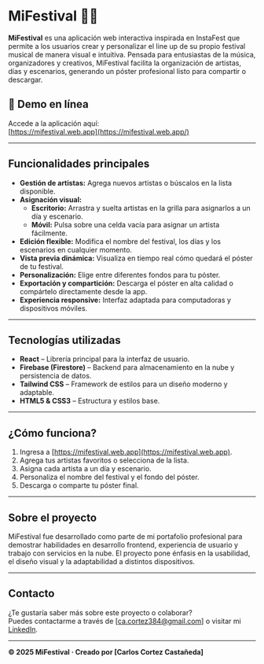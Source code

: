 # MiFestival 🎤🎶

**MiFestival** es una aplicación web interactiva inspirada en InstaFest que permite a los usuarios crear y personalizar el line up de su propio festival musical de manera visual e intuitiva. Pensada para entusiastas de la música, organizadores y creativos, MiFestival facilita la organización de artistas, días y escenarios, generando un póster profesional listo para compartir o descargar.

## 🌟 Demo en línea

Accede a la aplicación aquí:  
[https://mifestival.web.app](https://mifestival.web.app/)

---

## Funcionalidades principales

- **Gestión de artistas:** Agrega nuevos artistas o búscalos en la lista disponible.
- **Asignación visual:**  
  - **Escritorio:** Arrastra y suelta artistas en la grilla para asignarlos a un día y escenario.
  - **Móvil:** Pulsa sobre una celda vacía para asignar un artista fácilmente.
- **Edición flexible:** Modifica el nombre del festival, los días y los escenarios en cualquier momento.
- **Vista previa dinámica:** Visualiza en tiempo real cómo quedará el póster de tu festival.
- **Personalización:** Elige entre diferentes fondos para tu póster.
- **Exportación y compartición:** Descarga el póster en alta calidad o compártelo directamente desde la app.
- **Experiencia responsive:** Interfaz adaptada para computadoras y dispositivos móviles.

---

## Tecnologías utilizadas

- **React** – Librería principal para la interfaz de usuario.
- **Firebase (Firestore)** – Backend para almacenamiento en la nube y persistencia de datos.
- **Tailwind CSS** – Framework de estilos para un diseño moderno y adaptable.
- **HTML5 & CSS3** – Estructura y estilos base.

---

## ¿Cómo funciona?

1. Ingresa a [https://mifestival.web.app](https://mifestival.web.app).
2. Agrega tus artistas favoritos o selecciona de la lista.
3. Asigna cada artista a un día y escenario.
4. Personaliza el nombre del festival y el fondo del póster.
5. Descarga o comparte tu póster final.

---

## Sobre el proyecto

MiFestival fue desarrollado como parte de mi portafolio profesional para demostrar habilidades en desarrollo frontend, experiencia de usuario y trabajo con servicios en la nube. El proyecto pone énfasis en la usabilidad, el diseño visual y la adaptabilidad a distintos dispositivos.

---

## Contacto

¿Te gustaría saber más sobre este proyecto o colaborar?  
Puedes contactarme a través de [ca.cortez384@gmail.com] o visitar mi [LinkedIn](www.linkedin.com/in/carlos-cortez-castañeda-266546324).

---

**© 2025 MiFestival · Creado por [Carlos Cortez Castañeda]**